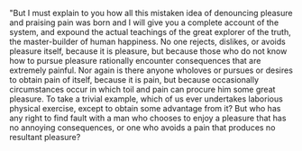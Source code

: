 "But I must explain to you how all this mistaken idea of denouncing pleasure and praising pain
was born and I will give you a complete account of the system, and expound the actual teachings
of the great explorer of the truth, the master-builder of human happiness. No one rejects, dislikes,
or avoids pleasure itself, because it is pleasure, but because those who do not know how to pursue
pleasure rationally encounter consequences that are extremely painful. Nor again is there
anyone wholoves or pursues or desires to obtain pain of itself, because it is pain,
but because occasionally circumstances occur in which toil and pain can procure him
some great pleasure. To take a trivial example, which of us ever undertakes laborious
physical exercise, except to obtain some advantage from it? But who has any right to find
fault with a man who chooses to enjoy a pleasure that has no annoying consequences, or one
who avoids a pain that produces no resultant pleasure? 